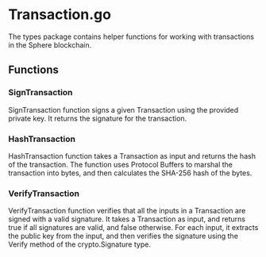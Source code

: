 # Transaction.go

The types package contains helper functions for working with transactions in the Sphere blockchain.

## Functions

### SignTransaction

SignTransaction function signs a given Transaction using the provided private key. It returns the signature for the transaction.

### HashTransaction

HashTransaction function takes a Transaction as input and returns the hash of the transaction. The function uses Protocol Buffers to marshal the transaction into bytes, and then calculates the SHA-256 hash of the bytes.

### VerifyTransaction

VerifyTransaction function verifies that all the inputs in a Transaction are signed with a valid signature. It takes a Transaction as input, and returns true if all signatures are valid, and false otherwise. For each input, it extracts the public key from the input, and then verifies the signature using the Verify method of the crypto.Signature type.